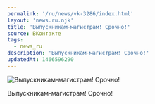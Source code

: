 ```yaml
---
permalink: '/ru/news/vk-3286/index.html'
layout: 'news.ru.njk'
title: 'Выпускникам-магистрам! Срочно!'
source: ВКонтакте
tags:
  - news_ru
description: 'Выпускникам-магистрам! Срочно!'
updatedAt: 1466596290
---
```

![Выпускникам-магистрам! Срочно!](https://sun9-13.userapi.com/impf/c630416/v630416303/42255/4c2aPi02Uz4.jpg?size=960x716&quality=96&proxy=1&sign=4a051496e066b2b5aa172558834f9bb1&c_uniq_tag=e-a7QBS3yZe-50nfuaBK0nuVCmvNqdiLuqDKZXknuVY&type=album)

Выпускникам-магистрам! Срочно!
